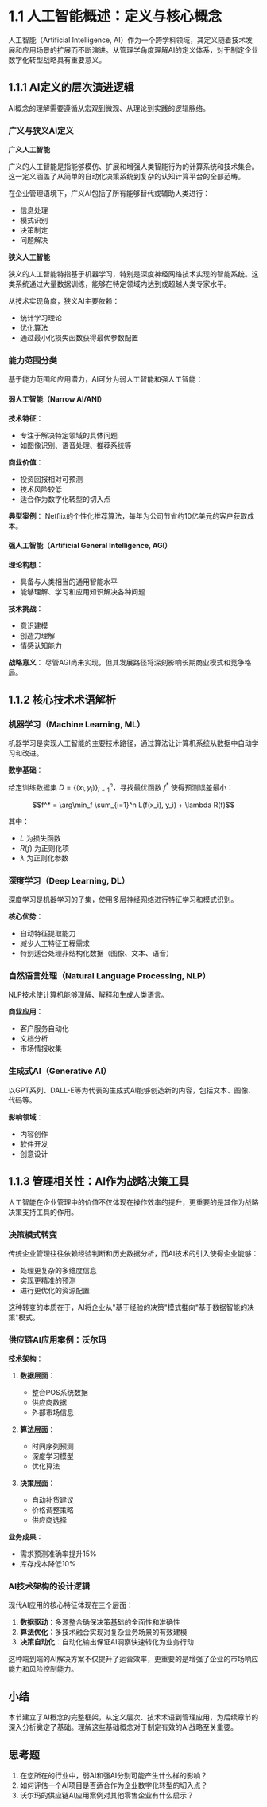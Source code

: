 

# 1.1 人工智能概述：定义与核心概念

人工智能（Artificial Intelligence, AI）作为一个跨学科领域，其定义随着技术发展和应用场景的扩展而不断演进。从管理学角度理解AI的定义体系，对于制定企业数字化转型战略具有重要意义。

## 1.1.1 AI定义的层次演进逻辑

AI概念的理解需要遵循从宏观到微观、从理论到实践的逻辑脉络。

### 广义与狭义AI定义

**广义人工智能**

广义的人工智能是指能够模仿、扩展和增强人类智能行为的计算系统和技术集合。这一定义涵盖了从简单的自动化决策系统到复杂的认知计算平台的全部范畴。

在企业管理语境下，广义AI包括了所有能够替代或辅助人类进行：
- 信息处理
- 模式识别  
- 决策制定
- 问题解决

**狭义人工智能**

狭义的人工智能特指基于机器学习，特别是深度神经网络技术实现的智能系统。这类系统通过大量数据训练，能够在特定领域内达到或超越人类专家水平。

从技术实现角度，狭义AI主要依赖：
- 统计学习理论
- 优化算法
- 通过最小化损失函数获得最优参数配置

### 能力范围分类

基于能力范围和应用潜力，AI可分为弱人工智能和强人工智能：

#### 弱人工智能（Narrow AI/ANI）

**技术特征**：
- 专注于解决特定领域的具体问题
- 如图像识别、语音处理、推荐系统等

**商业价值**：
- 投资回报相对可预测
- 技术风险较低
- 适合作为数字化转型的切入点

**典型案例**：
Netflix的个性化推荐算法，每年为公司节省约10亿美元的客户获取成本。

#### 强人工智能（Artificial General Intelligence, AGI）

**理论构想**：
- 具备与人类相当的通用智能水平
- 能够理解、学习和应用知识解决各种问题

**技术挑战**：
- 意识建模
- 创造力理解
- 情感认知能力

**战略意义**：
尽管AGI尚未实现，但其发展路径将深刻影响长期商业模式和竞争格局。

## 1.1.2 核心技术术语解析

### 机器学习（Machine Learning, ML）

机器学习是实现人工智能的主要技术路径，通过算法让计算机系统从数据中自动学习和改进。

**数学基础**：

给定训练数据集 $D = \{(x_i, y_i)\}_{i=1}^n$，寻找最优函数 $f^*$ 使得预测误差最小：

$$f^* = \arg\min_f \sum_{i=1}^n L(f(x_i), y_i) + \lambda R(f)$$

其中：
- $L$ 为损失函数
- $R(f)$ 为正则化项  
- $\lambda$ 为正则化参数

### 深度学习（Deep Learning, DL）

深度学习是机器学习的子集，使用多层神经网络进行特征学习和模式识别。

**核心优势**：
- 自动特征提取能力
- 减少人工特征工程需求
- 特别适合处理非结构化数据（图像、文本、语音）

### 自然语言处理（Natural Language Processing, NLP）

NLP技术使计算机能够理解、解释和生成人类语言。

**商业应用**：
- 客户服务自动化
- 文档分析
- 市场情报收集

### 生成式AI（Generative AI）

以GPT系列、DALL-E等为代表的生成式AI能够创造新的内容，包括文本、图像、代码等。

**影响领域**：
- 内容创作
- 软件开发  
- 创意设计

## 1.1.3 管理相关性：AI作为战略决策工具

人工智能在企业管理中的价值不仅体现在操作效率的提升，更重要的是其作为战略决策支持工具的作用。

### 决策模式转变

传统企业管理往往依赖经验判断和历史数据分析，而AI技术的引入使得企业能够：
- 处理更复杂的多维度信息
- 实现更精准的预测
- 进行更优化的资源配置

这种转变的本质在于，AI将企业从"基于经验的决策"模式推向"基于数据智能的决策"模式。

### 供应链AI应用案例：沃尔玛

**技术架构**：

1. **数据层面**：
   - 整合POS系统数据
   - 供应商数据
   - 外部市场信息

2. **算法层面**：
   - 时间序列预测
   - 深度学习模型
   - 优化算法

3. **决策层面**：
   - 自动补货建议
   - 价格调整策略
   - 供应商选择

**业务成果**：
- 需求预测准确率提升15%
- 库存成本降低10%

### AI技术架构的设计逻辑

现代AI应用的核心特征体现在三个层面：

1. **数据驱动**：多源整合确保决策基础的全面性和准确性
2. **算法优化**：多技术融合实现对复杂业务场景的有效建模  
3. **决策自动化**：自动化输出保证AI洞察快速转化为业务行动

这种端到端的AI解决方案不仅提升了运营效率，更重要的是增强了企业的市场响应能力和风险控制能力。

## 小结

本节建立了AI概念的完整框架，从定义层次、技术术语到管理应用，为后续章节的深入分析奠定了基础。理解这些基础概念对于制定有效的AI战略至关重要。

## 思考题

1. 在您所在的行业中，弱AI和强AI分别可能产生什么样的影响？
2. 如何评估一个AI项目是否适合作为企业数字化转型的切入点？
3. 沃尔玛的供应链AI应用案例对其他零售企业有什么启示？
